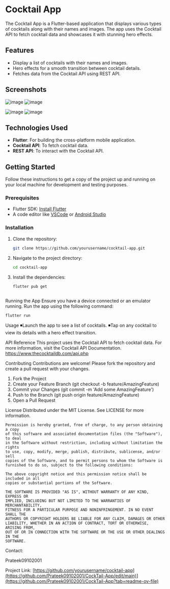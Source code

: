 # Cocktail App

The Cocktail App is a Flutter-based application that displays various types of cocktails along with their names and images. The app uses the Cocktail API to fetch cocktail data and showcases it with stunning hero effects.

## Features

- Display a list of cocktails with their names and images.
- Hero effects for a smooth transition between cocktail details.
- Fetches data from the Cocktail API using REST API.

## Screenshots

![image](https://github.com/Prateek09102001/CockTail-App/assets/127758351/c0af0921-3d9f-414b-a314-335ce821d9ee)
![image](https://github.com/Prateek09102001/CockTail-App/assets/127758351/77624822-f03a-4e20-b084-b4cfd22c0aec)

![image](https://github.com/Prateek09102001/CockTail-App/assets/127758351/d04d828f-0c67-442e-8baa-d3b4c658396f)
![image](https://github.com/Prateek09102001/CockTail-App/assets/127758351/9a3bbc98-57bf-40e3-97e5-7479c4d54bce)


## Technologies Used

- **Flutter**: For building the cross-platform mobile application.
- **Cocktail API**: To fetch cocktail data.
- **REST API**: To interact with the Cocktail API.

## Getting Started

Follow these instructions to get a copy of the project up and running on your local machine for development and testing purposes.

### Prerequisites

- Flutter SDK: [Install Flutter](https://flutter.dev/docs/get-started/install)
- A code editor like [VSCode](https://code.visualstudio.com/) or [Android Studio](https://developer.android.com/studio)

### Installation

1. Clone the repository:
   ```sh
   git clone https://github.com/yourusername/cocktail-app.git

2. Navigate to the project directory:
    ```sh
    cd cocktail-app

3. Install the dependencies:
   ```sh
   flutter pub get
     
Running the App
  Ensure you have a device connected or an emulator running.
  Run the app using the following command:

    flutter run
    
Usage
 ◾Launch the app to see a list of cocktails.
 ◾Tap on any cocktail to view its details with a hero effect transition.


API Reference
    This project uses the Cocktail API to fetch cocktail data. For more information, visit the Cocktail API Documentation.
    https://www.thecocktaildb.com/api.php

Contributing
Contributions are welcome! Please fork the repository and create a pull request with your changes.

1. Fork the Project
2. Create your Feature Branch (git checkout -b feature/AmazingFeature)
3. Commit your Changes (git commit -m 'Add some AmazingFeature')
4. Push to the Branch (git push origin feature/AmazingFeature)
5. Open a Pull Request

License
Distributed under the MIT License. See LICENSE for more information.

    Permission is hereby granted, free of charge, to any person obtaining a copy
    of this software and associated documentation files (the "Software"), to deal
    in the Software without restriction, including without limitation the rights
    to use, copy, modify, merge, publish, distribute, sublicense, and/or sell
    copies of the Software, and to permit persons to whom the Software is
    furnished to do so, subject to the following conditions:

    The above copyright notice and this permission notice shall be included in all
    copies or substantial portions of the Software.

    THE SOFTWARE IS PROVIDED "AS IS", WITHOUT WARRANTY OF ANY KIND, EXPRESS OR
    IMPLIED, INCLUDING BUT NOT LIMITED TO THE WARRANTIES OF MERCHANTABILITY,
    FITNESS FOR A PARTICULAR PURPOSE AND NONINFRINGEMENT. IN NO EVENT SHALL THE
    AUTHORS OR COPYRIGHT HOLDERS BE LIABLE FOR ANY CLAIM, DAMAGES OR OTHER
    LIABILITY, WHETHER IN AN ACTION OF CONTRACT, TORT OR OTHERWISE, ARISING FROM,
    OUT OF OR IN CONNECTION WITH THE SOFTWARE OR THE USE OR OTHER DEALINGS IN THE
    SOFTWARE.
    
Contact:

  Prateek09102001
  
  Project Link: [https://github.com/yourusername/cocktail-app](https://github.com/Prateek09102001/CockTail-App/edit/main)](https://github.com/Prateek09102001/CockTail-App?tab=readme-ov-file)
